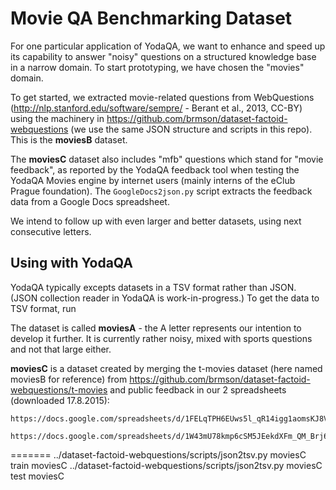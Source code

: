 Movie QA Benchmarking Dataset
=============================

For one particular application of YodaQA, we want to enhance and speed up
its capability to answer "noisy" questions on a structured knowledge base
in a narrow domain.  To start prototyping, we have chosen the "movies"
domain.

To get started, we extracted movie-related questions from WebQuestions
(http://nlp.stanford.edu/software/sempre/ - Berant et al., 2013, CC-BY)
using the machinery in https://github.com/brmson/dataset-factoid-webquestions
(we use the same JSON structure and scripts in this repo).
This is the **moviesB** dataset.

The **moviesC** dataset also includes "mfb" questions which stand for
"movie feedback", as reported by the YodaQA feedback tool when testing
the YodaQA Movies engine by internet users (mainly interns of the
eClub Prague foundation).  The ``GoogleDocs2json.py`` script extracts
the feedback data from a Google Docs spreadsheet.

We intend to follow up with even larger and better datasets, using
next consecutive letters.

Using with YodaQA
-----------------

YodaQA typically excepts datasets in a TSV format rather than JSON.
(JSON collection reader in YodaQA is work-in-progress.)  To get the
data to TSV format, run

The dataset is called **moviesA** - the A letter represents our intention
to develop it further.  It is currently rather noisy, mixed with sports
questions and not that large either.


**moviesC** is a dataset created by merging the t-movies dataset (here named moviesB for reference) from 
	https://github.com/brmson/dataset-factoid-webquestions/t-movies
and public feedback in our 2 spreadsheets (downloaded 17.8.2015):

	https://docs.google.com/spreadsheets/d/1FELqTPH6EUws5l_qR14igg1aomsKJ8V7iQEKJ5VEefM

	https://docs.google.com/spreadsheets/d/1W43mU78kmp6cSM5JEekdXFm_QM_Brj6piq2vAjG8qNM

=======
	../dataset-factoid-webquestions/scripts/json2tsv.py moviesC train moviesC
	../dataset-factoid-webquestions/scripts/json2tsv.py moviesC test moviesC
